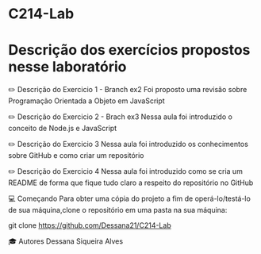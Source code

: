 # C214-Lab
<h1> Descrição dos exercícios propostos nesse laboratório </h1>

✏️ Descrição do Exercicio 1 - Branch ex2
Foi proposto uma revisão sobre Programação Orientada a Objeto em JavaScript

✏️ Descrição do Exercicio 2 - Brach ex3
Nessa aula foi introduzido o conceito de Node.js e JavaScript

 
✏️ Descrição do Exercicio 3
Nessa aula foi introduzido os conhecimentos sobre GitHub e como criar um repositório

 
✏️ Descrição do Exercicio 4
Nessa aula foi introduzido como se cria um README de forma que fique tudo claro a respeito do repositório no GitHub


💻 Começando
Para obter uma cópia do projeto a fim de operá-lo/testá-lo de sua máquina,clone o repositório em uma pasta na sua máquina:

git clone https://github.com/Dessana21/C214-Lab

🎓 Autores
Dessana Siqueira Alves 
